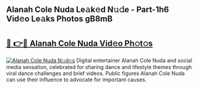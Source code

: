## Alanah Cole Nuda Le𝚊k𝚎d N𝚞𝚍e - Part-1h6 Vid𝚎o Le𝚊ks Photos gB8mB

# <h2><a href="http://fbckr9.evod.top/?m=Alanah+Cole+Nuda">🔗 👉🔴 Alanah Cole Nuda Vid𝚎o Ph𝚘t𝚘s</a></h2>

[![Alanah Cole Nuda N𝚞d𝚎s](https://i.imgur.com/8V9OHl7.gif)](http://fbckr9.evod.top/?m=Alanah+Cole+Nuda)
Digital entertainer Alanah Cole Nuda and social media sensation, celebrated for sharing dance and lifestyle themes through viral dance challenges and brief videos. Public figures Alanah Cole Nuda can use their influence to advocate for important causes. 
